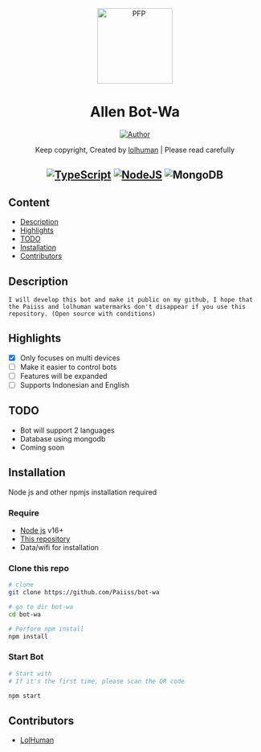 <div align="center">
<img src="https://i.ibb.co/DwZzvGK/allenss.jpg" width="150" height="150" border="0" alt="PFP">

# Allen Bot-Wa

<p align="center">
  <a href="https://github.com/Paiiss"><img title="Author" src="https://img.shields.io/badge/Author-Paiiss-red.svg?style=for-the-badge&logo=github" /></a>
</p>

Keep copyright, Created by [lolhuman](https://api.lolhuman.xyz/) | Please read carefully

## [![TypeScript](https://img.shields.io/badge/TypeScript-007ACC?style=for-the-badge&logo=typescript&logoColor=white)](https://www.typescriptlang.org/) [![NodeJS](https://img.shields.io/badge/Node.js-43853D?style=for-the-badge&logo=node.js&logoColor=white)](https://nodejs.org/) ![MongoDB](https://img.shields.io/badge/MongoDB-4EA94B?style=for-the-badge&logo=mongodb&logoColor=white)

</div>

## Content

-   [Description](#description)
-   [Highlights](#highlights)
-   [TODO](#todo)
-   [Installation](#installation)
-   [Contributors](#contributors)

## Description

    I will develop this bot and make it public on my github, I hope that the Paiiss and lolhuman watermarks don't disappear if you use this repository. (Open source with conditions)

## Highlights

-   [x] Only focuses on multi devices
-   [ ] Make it easier to control bots
-   [ ] Features will be expanded
-   [ ] Supports Indonesian and English

## TODO

-   Bot will support 2 languages
-   Database using mongodb
-   Coming soon

## Installation

Node js and other npmjs installation required

### Require

-   [Node js](https://nodejs.org/en/) v16+
-   [This repository](https://github.com/Paiiss/bot-wa)
-   Data/wifi for installation

### Clone this repo

```bash
# clone
git clone https://github.com/Paiiss/bot-wa

# go to dir bot-wa
cd bot-wa

# Perform npm install
npm install
```

### Start Bot

```bash
# Start with
# If it's the first time, please scan the QR code

npm start
```

## Contributors

-   [LolHuman](https://github.com/LoL-Human/)
